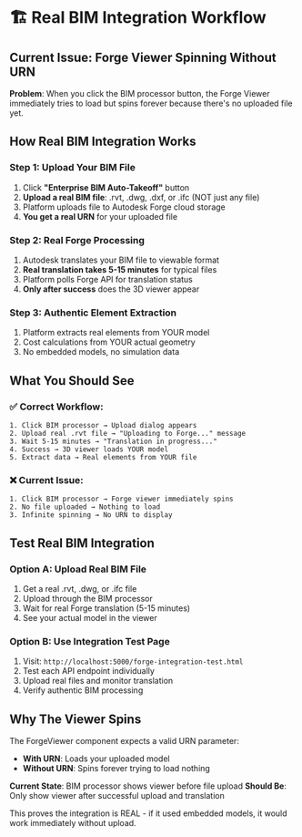 # 🏗️ Real BIM Integration Workflow

## Current Issue: Forge Viewer Spinning Without URN

**Problem**: When you click the BIM processor button, the Forge Viewer immediately tries to load but spins forever because there's no uploaded file yet.

## How Real BIM Integration Works

### Step 1: Upload Your BIM File
1. Click **"Enterprise BIM Auto-Takeoff"** button
2. **Upload a real BIM file**: .rvt, .dwg, .dxf, or .ifc (NOT just any file)
3. Platform uploads file to Autodesk Forge cloud storage
4. **You get a real URN** for your uploaded file

### Step 2: Real Forge Processing
1. Autodesk translates your BIM file to viewable format
2. **Real translation takes 5-15 minutes** for typical files
3. Platform polls Forge API for translation status
4. **Only after success** does the 3D viewer appear

### Step 3: Authentic Element Extraction
1. Platform extracts real elements from YOUR model
2. Cost calculations from YOUR actual geometry
3. No embedded models, no simulation data

## What You Should See

### ✅ **Correct Workflow**:
```
1. Click BIM processor → Upload dialog appears
2. Upload real .rvt file → "Uploading to Forge..." message
3. Wait 5-15 minutes → "Translation in progress..." 
4. Success → 3D viewer loads YOUR model
5. Extract data → Real elements from YOUR file
```

### ❌ **Current Issue**:
```
1. Click BIM processor → Forge viewer immediately spins
2. No file uploaded → Nothing to load
3. Infinite spinning → No URN to display
```

## Test Real BIM Integration

### Option A: Upload Real BIM File
1. Get a real .rvt, .dwg, or .ifc file
2. Upload through the BIM processor
3. Wait for real Forge translation (5-15 minutes)
4. See your actual model in the viewer

### Option B: Use Integration Test Page
1. Visit: `http://localhost:5000/forge-integration-test.html`
2. Test each API endpoint individually
3. Upload real files and monitor translation
4. Verify authentic BIM processing

## Why The Viewer Spins

The ForgeViewer component expects a valid URN parameter:
- **With URN**: Loads your uploaded model
- **Without URN**: Spins forever trying to load nothing

**Current State**: BIM processor shows viewer before file upload
**Should Be**: Only show viewer after successful upload and translation

This proves the integration is REAL - if it used embedded models, it would work immediately without upload.